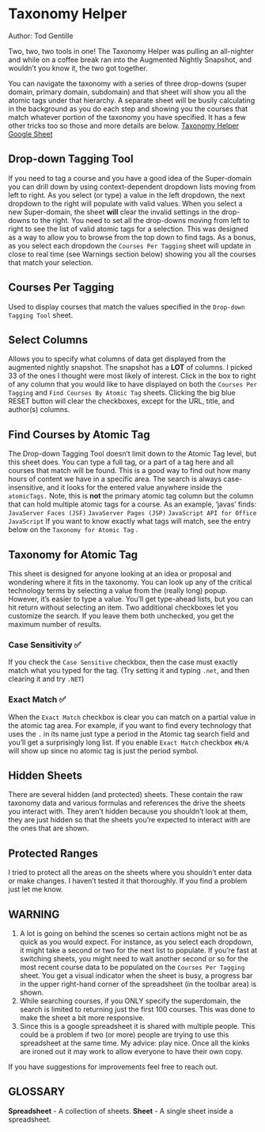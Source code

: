 # Taxonomy Helper
Author: Tod Gentille

Two, two, two tools in one! The Taxonomy Helper was pulling an all-nighter and while on a coffee break ran into the Augmented Nightly Snapshot, and wouldn’t you know it, the two got together. 

You can navigate the taxonomy with a series of three drop-downs (super domain, primary domain, subdomain) and that sheet will show you all the atomic tags under that hierarchy. A separate sheet will be busily calculating in the background as you do each step and showing you the courses that match whatever portion of the taxonomy you have specified.  It has a few other tricks too so those and more details are below.
[Taxonomy Helper Google Sheet](bit.ly/tax-helper)

## Drop-down Tagging Tool
 If you need to tag a course and you have a good idea of the Super-domain you can drill down by using context-dependent dropdown lists moving from left to right.  As you select (or type) a value in the left dropdown, the next dropdown to the right will populate with valid values.  When you select a new Super-domain, the sheet  **will** clear the invalid settings in the drop-downs to the right. You need to set all the drop-downs moving from left to right to see the list of valid atomic tags for a selection. This was designed as a way to allow you to browse from the top down to find tags.  As a bonus, as you select each dropdown the `Courses Per Tagging`  sheet will update in close to real time (see Warnings section below) showing you all the courses that match your selection. 

## Courses Per Tagging
Used to display courses that match the values specified in the `Drop-down Tagging Tool` sheet. 

## Select Columns
Allows you to specify what columns of data get displayed from the augmented nightly snapshot. The snapshot has a **LOT** of columns. I picked 33 of the ones I thought were most likely of interest. Click in the box to right of any column that you would like to have displayed on both the `Courses Per Tagging` and `Find Courses By Atomic Tag` sheets. Clicking the big blue RESET button will clear the checkboxes, except for the URL, title, and author(s) columns.

## Find Courses by Atomic Tag
The Drop-down Tagging Tool doesn’t limit down to the Atomic Tag level, but this sheet does. You can type a full tag, or a part of a tag here and all courses that match will be found. This is a good way to find out how many hours of content we have in a specific area. The search is always case-insensitive, and it looks for the entered value anywhere inside the `atomicTags.` Note, this is **not** the primary atomic tag column but the column that can hold multiple atomic tags for a course. 
As an example,  ‘javas’ finds:
`JavaServer Faces (JSF)`
`JavaServer Pages (JSP)`
`JavaScript API for Office`
`JavaScript`
If you want to know exactly what tags will match, see the entry below on the  `Taxonomy for Atomic Tag` .

## Taxonomy for Atomic Tag
This sheet is designed for anyone looking at an idea or proposal and wondering where it fits in the taxonomy. You can look up any of the critical technology terms by selecting a value from the (really long) popup.  However, it’s easier to type a value. You’ll get type-ahead lists, but you can hit return without selecting an item. Two additional checkboxes let you customize the search. If you leave them both unchecked, you get the maximum number of results.

### Case Sensitivity ✅

 If you check the `Case Sensitive`  checkbox, then the case must exactly match what you typed for the tag. (Try setting it and typing `.net`, and then clearing it and try  `.NET`)

### Exact Match ✅

When the  `Exact Match`  checkbox is clear you can match on a partial value in the atomic tag area. For example, if you want to find every technology that uses the `.` in its name just type a period in the Atomic tag search field and you’ll get a surprisingly long list.  If you enable  `Exact Match`  checkbox  `#N/A` will show up since no atomic tag is just the period symbol.


## Hidden Sheets
There are several hidden (and protected) sheets. These contain the raw taxonomy data and various formulas and references the drive the sheets you interact with. They aren’t hidden because you shouldn’t look at them, they are just hidden so that the sheets you’re expected to interact with are the ones that are shown. 

## Protected Ranges
I tried to protect all the areas on the sheets where you shouldn’t enter data or make changes. I haven’t tested it that thoroughly. If you find a problem just let me know.

## WARNING
1. A lot is going on behind the scenes so certain actions might not be as quick as you would expect. For instance, as you select each dropdown, it might take a second or two for the next list to populate. If you’re fast at switching sheets, you might need to wait another second or so for the most recent course data to be populated on the `Courses Per Tagging` sheet. You get a visual indicator when the sheet is busy, a progress bar in the upper right-hand corner of the spreadsheet (in the toolbar area) is shown. 
2. While searching courses, if you ONLY specify the superdomain, the search is limited to returning just the first 100 courses. This was done to make the sheet a bit more responsive.
3. Since this is a google spreadsheet it is shared with multiple people. This could be a problem if two (or more) people are trying to use this spreadsheet at the same time. My advice: play nice. Once all the kinks are ironed out it may work to allow everyone to have their own copy.


If you have suggestions for improvements feel free to reach out.

## GLOSSARY
**Spreadsheet** - A collection of sheets.
**Sheet** - A single sheet inside a spreadsheet.